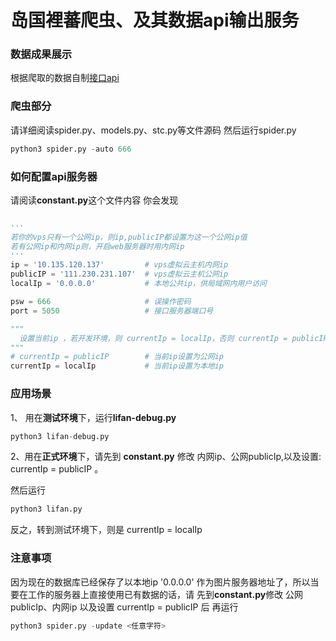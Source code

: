 # 岛国裡蕃爬虫、及其数据api输出服务
### 数据成果展示
根据爬取的数据自制[接口api](http://111.230.231.107:5050/lifan)
### 爬虫部分
请详细阅读spider.py、models.py、stc.py等文件源码
然后运行spider.py
```python
python3 spider.py -auto 666
```
### 如何配置api服务器
请阅读**constant.py**这个文件内容
你会发现
```python

'''
若你的vps只有一个公网ip，则ip,publicIP都设置为这一个公网ip值
若有公网ip和内网ip则，开启web服务器时用内网ip
'''
ip = '10.135.120.137'         # vps虚拟云主机内网ip
publicIP = '111.230.231.107'  # vps虚拟云主机公网ip
localIp = '0.0.0.0'           # 本地公共ip，供局域网内用户访问

psw = 666                     # 误操作密码
port = 5050                   # 接口服务器端口号

"""
  设置当前ip ，若开发环境，则 currentIp = localIp，否则 currentIp = publicIP
"""
# currentIp = publicIP        # 当前ip设置为公网ip
currentIp = localIp           # 当前ip设置为本地ip
```
### 应用场景
1、 用在**测试环境**下，运行**lifan-debug.py**
```python
python3 lifan-debug.py
```

2、用在**正式环境**下，请先到 **constant.py** 修改  内网ip、公网publicIp,以及设置:
currentIp = publicIP 。

然后运行
```python
python3 lifan.py
```
反之，转到测试环境下，则是 currentIp = localIp

### 注意事项
因为现在的数据库已经保存了以本地ip '0.0.0.0' 作为图片服务器地址了，所以当要在工作的服务器上直接使用已有数据的话，请
先到**constant.py**修改 公网publicIp、内网ip 以及设置 currentIp = publicIP 后 再运行
```python
python3 spider.py -update <任意字符>
```